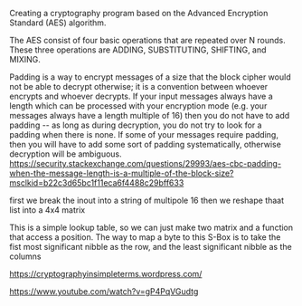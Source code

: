 Creating a cryptography program based on the Advanced Encryption Standard (AES) algorithm.

The AES consist of four basic operations that are repeated over N rounds. These three operations are ADDING, SUBSTITUTING, SHIFTING, and MIXING.


Padding is a way to encrypt messages of a size that the block cipher would not be able to decrypt otherwise; it is a convention between whoever encrypts and whoever decrypts. If your input messages always have a length which can be processed with your encryption mode (e.g. your messages always have a length multiple of 16) then you do not have to add padding -- as long as during decryption, you do not try to look for a padding when there is none. If some of your messages require padding, then you will have to add some sort of padding systematically, otherwise decryption will be ambiguous.
https://security.stackexchange.com/questions/29993/aes-cbc-padding-when-the-message-length-is-a-multiple-of-the-block-size?msclkid=b22c3d65bc1f11eca6f4488c29bff633 



first we break the inout into a string of multipole 16
then we reshape thaat list into a 4x4 matrix

This is a simple lookup table, so we can just make two matrix and a function that access a position. The way to map a byte to this S-Box is to take the fist most significant nibble as the row, and the least significant nibble as the columns

https://cryptographyinsimpleterms.wordpress.com/

https://www.youtube.com/watch?v=gP4PqVGudtg